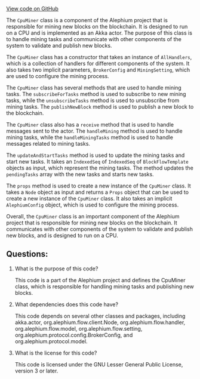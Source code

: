[View code on GitHub](https://github.com/alephium/alephium/blob/master/flow/src/main/scala/org/alephium/flow/mining/CpuMiner.scala)

The `CpuMiner` class is a component of the Alephium project that is responsible for mining new blocks on the blockchain. It is designed to run on a CPU and is implemented as an Akka actor. The purpose of this class is to handle mining tasks and communicate with other components of the system to validate and publish new blocks.

The `CpuMiner` class has a constructor that takes an instance of `AllHandlers`, which is a collection of handlers for different components of the system. It also takes two implicit parameters, `BrokerConfig` and `MiningSetting`, which are used to configure the mining process.

The `CpuMiner` class has several methods that are used to handle mining tasks. The `subscribeForTasks` method is used to subscribe to new mining tasks, while the `unsubscribeTasks` method is used to unsubscribe from mining tasks. The `publishNewBlock` method is used to publish a new block to the blockchain.

The `CpuMiner` class also has a `receive` method that is used to handle messages sent to the actor. The `handleMining` method is used to handle mining tasks, while the `handleMiningTasks` method is used to handle messages related to mining tasks.

The `updateAndStartTasks` method is used to update the mining tasks and start new tasks. It takes an `IndexedSeq` of `IndexedSeq` of `BlockFlowTemplate` objects as input, which represent the mining tasks. The method updates the `pendingTasks` array with the new tasks and starts new tasks.

The `props` method is used to create a new instance of the `CpuMiner` class. It takes a `Node` object as input and returns a `Props` object that can be used to create a new instance of the `CpuMiner` class. It also takes an implicit `AlephiumConfig` object, which is used to configure the mining process.

Overall, the `CpuMiner` class is an important component of the Alephium project that is responsible for mining new blocks on the blockchain. It communicates with other components of the system to validate and publish new blocks, and is designed to run on a CPU.
## Questions: 
 1. What is the purpose of this code?
    
    This code is a part of the Alephium project and defines the CpuMiner class, which is responsible for handling mining tasks and publishing new blocks.

2. What dependencies does this code have?
    
    This code depends on several other classes and packages, including akka.actor, org.alephium.flow.client.Node, org.alephium.flow.handler, org.alephium.flow.model, org.alephium.flow.setting, org.alephium.protocol.config.BrokerConfig, and org.alephium.protocol.model.

3. What is the license for this code?
    
    This code is licensed under the GNU Lesser General Public License, version 3 or later.
